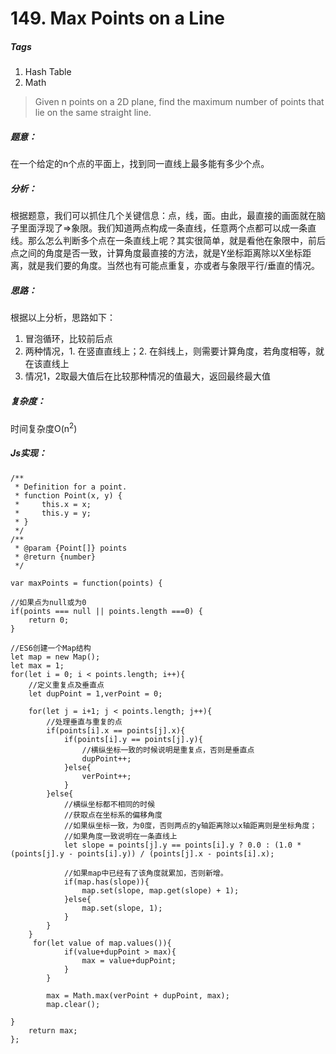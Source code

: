 # 149. Max Points on a Line
##### Tags
1. Hash Table
2. Math

>Given n points on a 2D plane, find the maximum number of points that lie on the same straight line.

##### 题意：
在一个给定的n个点的平面上，找到同一直线上最多能有多少个点。

##### 分析：
根据题意，我们可以抓住几个关键信息：点，线，面。由此，最直接的画面就在脑子里面浮现了=>象限。我们知道两点构成一条直线，任意两个点都可以成一条直线。那么怎么判断多个点在一条直线上呢？其实很简单，就是看他在象限中，前后点之间的角度是否一致，计算角度最直接的方法，就是Y坐标距离除以X坐标距离，就是我们要的角度。当然也有可能点重复，亦或者与象限平行/垂直的情况。

##### 思路：
根据以上分析，思路如下：
1. 冒泡循环，比较前后点
2. 两种情况，1. 在竖直直线上；2. 在斜线上，则需要计算角度，若角度相等，就在该直线上
3. 情况1，2取最大值后在比较那种情况的值最大，返回最终最大值

##### 复杂度：
时间复杂度O(n<sup>2</sup>)

##### Js实现：
```
/**
 * Definition for a point.
 * function Point(x, y) {
 *     this.x = x;
 *     this.y = y;
 * }
 */
/**
 * @param {Point[]} points
 * @return {number}
 */
 
var maxPoints = function(points) {
    
//如果点为null或为0
if(points === null || points.length ===0) {
    return 0;
}

//ES6创建一个Map结构
let map = new Map();
let max = 1;
for(let i = 0; i < points.length; i++){
    //定义重复点及垂直点
    let dupPoint = 1,verPoint = 0;
    
    for(let j = i+1; j < points.length; j++){
        //处理垂直与重复的点
        if(points[i].x == points[j].x){
            if(points[i].y == points[j].y){
                //横纵坐标一致的时候说明是重复点，否则是垂直点
                dupPoint++;
            }else{
                verPoint++;
            }
        }else{
            //横纵坐标都不相同的时候
            //获取点在坐标系的偏移角度
            //如果纵坐标一致，为0度，否则两点的y轴距离除以x轴距离则是坐标角度；
            //如果角度一致说明在一条直线上
            let slope = points[j].y == points[i].y ? 0.0 : (1.0 * (points[j].y - points[i].y)) / (points[j].x - points[i].x);
            
            //如果map中已经有了该角度就累加，否则新增。
            if(map.has(slope)){
                map.set(slope, map.get(slope) + 1);
            }else{
                map.set(slope, 1);
            }
        }
    }
     for(let value of map.values()){
            if(value+dupPoint > max){
                max = value+dupPoint;
            }
        }
 
        max = Math.max(verPoint + dupPoint, max);
        map.clear();
    
}
    return max;
};

```